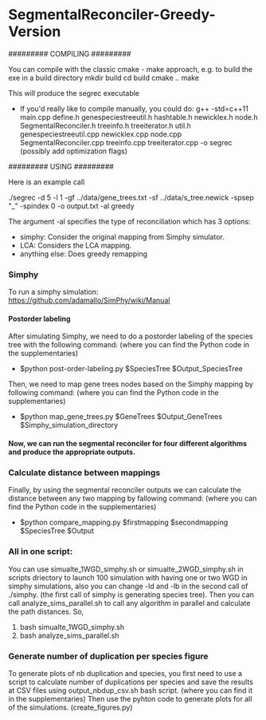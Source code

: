 # SegmentalReconciler-Greedy-Version

#########
COMPILING
#########

You can compile with the classic cmake - make approach, e.g. to build the exe in a build directory
mkdir build
cd build
cmake ..
make


This will produce the 
segrec 
executable



* If you'd really like to compile manually, you could do:
g++ -std=c++11 main.cpp define.h genespeciestreeutil.h hashtable.h newicklex.h node.h SegmentalReconciler.h treeinfo.h treeiterator.h util.h genespeciestreeutil.cpp newicklex.cpp node.cpp SegmentalReconciler.cpp treeinfo.cpp treeiterator.cpp  -o segrec
(possibly add optimization flags)

#########
USING
#########

Here is an example call 

./segrec -d 5 -l 1 -gf ../data/gene_trees.txt -sf ../data/s_tree.newick -spsep "_" -spindex 0 -o output.txt -al greedy 


The argument -al specifies the type of reconciliation which has 3 options:

- simphy: Consider the original mapping from Simphy simulator.
- LCA: Considers the LCA mapping.
- anything else: Does greedy remapping


### Simphy

To run a simphy simulation: https://github.com/adamallo/SimPhy/wiki/Manual

#### Postorder labeling

After simulating Simphy, we need to do a postorder labeling of the species tree with the following command: (where you can find the Python code in the supplementaries)

 - $python post-order-labeling.py $SpeciesTree $Output_SpeciesTree

Then, we need to map gene trees nodes based on the Simphy mapping by following command: (where you can find the Python code in the supplementaries)

- $python map_gene_trees.py $GeneTrees $Output_GeneTrees $Simphy_simulation_directory

#### Now, we can run the segmental reconciler for four different algorithms and produce the appropriate outputs.

### Calculate distance between mappings

Finally, by using the segmental reconciler outputs we can calculate the distance between any two mapping by fallowing command: (where you can find the Python code in the supplementaries)

- $python compare_mapping.py $firstmapping $secondmapping $SpeciesTree $Output

### All in one script:

You can use simualte_1WGD_simphy.sh or simualte_2WGD_simphy.sh in scripts driectory to launch 100 simulation with having one or two WGD in simphy simulations, also you can change -ld and -lb in the second call of ./simphy. (the first call of simphy is generating species tree).
Then you can call analyze_sims_parallel.sh to call any algorithm in parallel and calculate the path distances.
So,

1) bash simualte_1WGD_simphy.sh
2) bash analyze_sims_parallel.sh

### Generate number of duplication per species figure

To generate plots of nb duplication and species, you first need to use a script to calculate number of duplications per species and save the results at CSV files using output_nbdup_csv.sh bash script. (where you can find it in the supplementaries) 
Then use the pyhton code to generate plots for all of the simulations. (create_figures.py)
